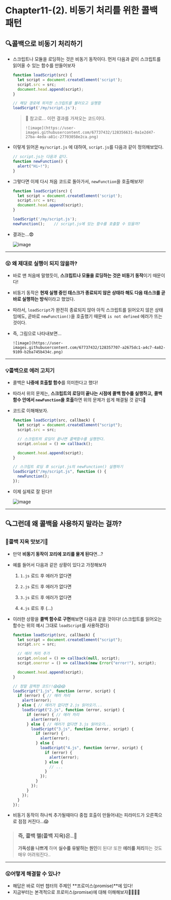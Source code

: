 # Chapter11-(2). 비동기 처리를 위한 콜백 패턴

## 🔍콜백으로 비동기 처리하기

- 스크립트나 모듈을 로딩하는 것은 비동기 동작이다. 
  먼저 다음과 같이 스크립트를 읽어올 수 있는 함수를 만들어보자

  ```js
  function loadScript(src) {
    let script = document.createElement('script');
    script.src = src;
    document.head.append(script);
  }
  
  // 해당 경로에 위치한 스크립트를 불러오고 실행함
  loadScript('/my/script.js');
  ```

  > 🙂 참고로... 이런 결과를 가져오는 코드이다.
  >
  >     ![image](https://user-images.githubusercontent.com/67737432/128356631-0a1e2d47-27ba-4eda-a81c-27703058e2ca.png)

- 이렇게 읽어온 `my/script.js` 에 대하여, `script.js`를 다음과 같이 정의해보았다.

  ```js
  // script.js는 다음과 같다.
  function newFunction() {
    alert("Hi~!");
  }
  ```

- 그렇다면 이제 다시 처음 코드로 돌아가서, `newFunction`을 호출해보자!

  ```js
  function loadScript(src) {
    let script = document.createElement('script');
    script.src = src;
    document.head.append(script);
  }
  
  loadScript('/my/script.js');
  newFunction();	// script.js에 있는 함수를 호출할 수 있을까?
  ```

- 결과는...😨

     ![image](https://user-images.githubusercontent.com/67737432/128356617-a73ab9fd-aa46-4393-b833-7b887701e78e.png)

---

### 😮 왜 제대로 실행이 되지 않을까?

- 바로 맨 처음에 말했듯이, **스크립트나 모듈을 로딩하는 것은 비동기 동작**이기 때문이다!

- 비동기 동작은 **현재 실행 중인 태스크가 종료되지 않은 상태라 해도 다음 태스크를 곧바로 실행하는 방식**이라고 했었다.

- 따라서, `loadScript`가 완전히 종료되지 않아 아직 스크립트를 읽어오지 않은 상태임에도,
  곧바로 `newFunction()`을 호출했기 때문에 `is not defined` 에러가 뜨는 것이다.

- 즉, 그림으로 나타내보면...

      ![image](https://user-images.githubusercontent.com/67737432/128357707-a2675dc1-a4c7-4a82-9109-b2ba745b434c.png)

---

### 💡콜백으로 에러 고치기

- 콜백은 **나중에 호출할 함수**를 의미한다고 했다! 
- 따라서 위의 문제는, **스크립트의 로딩이 끝나는 시점에 콜백 함수를 실행하고,** 
  **콜백 함수 안에서 `newFunction`을 호출**하면 위의 문제가 쉽게 해결될 것 같다🤗

- 코드로 이해해보자.

  ```js
  function loadScript(src, callback) {
    let script = document.createElement("script");
    script.src = src;
  
    // 스크립트의 로딩이 끝나면 콜백함수를 실행한다.
    script.onload = () => callback();
  
    document.head.append(script);
  }
  
  // 스크립트 로딩 후 script.js의 newFunction() 실행하기
  loadScript("/my/script.js", function () {
    newFunction();
  });
  ```

- 이제 실제로 잘 된다!!

  ![image](https://user-images.githubusercontent.com/67737432/128361376-064489e8-60ca-4cd3-8a6b-09c04058fe73.png)

---

## 🔍그런데 왜 콜백을 사용하지 말라는 걸까?

### 👿콜백 지옥 맛보기👿

- 만약 **비동기 동작이 꼬리에 꼬리를 물게 된다**면...?

- 예를 들어서 다음과 같은 상황이 있다고 가정해보자

  1. `1.js` 로드 후 에러가 없다면

  2. `2.js` 로드 후 에러가 없다면
  3. `3.js` 로드 후 에러가 없다면
  4. `4.js` 로드 후 (...)

- 이러한 상황을 **콜백 함수로 구현**해보면 다음과 같을 것이다! 
  (스크립트를 읽어오는 함수는 위의 예시 그대로 `loadScript`를 사용하겠다)

  ```js
  function loadScript(src, callback) {
    let script = document.createElement("script");
    script.src = src;
  
    // 에러 처리 추가
    script.onload = () => callback(null, script);
    script.onerror = () => callback(new Error("error!"), script);
  
    document.head.append(script);
  }
  
  // 정말 끔찍한 코드!!😱😱😱
  loadScript("1.js", function (error, script) {
    if (error) { // 에러 처리
      alert(error);
    } else { // 에러가 없다면 2.js 읽어오기...
      loadScript("2.js", function (error, script) {
        if (error) { // 에러 처리
          alert(error);
        } else { // 에러가 없다면 3.js 읽어오기...
          loadScript("3.js", function (error, script) {
            if (error) {
              alert(error);
            } else {
              loadScript("4.js", function (error, script) {
                if (error) {
                  alert(error);
                } else {
                  // ...
                }
              });
            }
          });
        }
      });
    }
  });
  ```

- 비동기 동작이 하나씩 추가될때마다 중첩 호출이 만들어내는 피라미드가 오른쪽으로 점점 커진다...😱

> ### 즉, 콜백 헬(콜백 지옥)은..👿
>
> **가독성을 나쁘게** 하며 **실수를 유발하는 원인**이 된다! 
> 또한 **에러를 처리**하는 것도 매우 어려워진다..

---

### 😮어떻게 해결할 수 있나?

- 해답은 바로 이번 챕터의 주제인 **프로미스(promise)**에 있다!
- 지금부터는 본격적으로 프로미스(promise)에 대해 이해해보자👏🏻👏🏻

